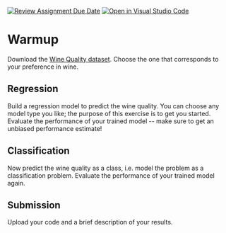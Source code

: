 [![Review Assignment Due Date](https://classroom.github.com/assets/deadline-readme-button-24ddc0f5d75046c5622901739e7c5dd533143b0c8e959d652212380cedb1ea36.svg)](https://classroom.github.com/a/cTzVmHky)
[![Open in Visual Studio Code](https://classroom.github.com/assets/open-in-vscode-718a45dd9cf7e7f842a935f5ebbe5719a5e09af4491e668f4dbf3b35d5cca122.svg)](https://classroom.github.com/online_ide?assignment_repo_id=13446146&assignment_repo_type=AssignmentRepo)
# Warmup

Download the [Wine Quality
dataset](https://archive-beta.ics.uci.edu/dataset/186/wine+quality). Choose the
one that corresponds to your preference in wine.

## Regression

Build a regression model to predict the wine quality. You can choose any model
type you like; the purpose of this exercise is to get you started. Evaluate the
performance of your trained model -- make sure to get an unbiased performance
estimate!

## Classification

Now predict the wine quality as a class, i.e. model the problem as a
classification problem. Evaluate the performance of your trained model again.

## Submission

Upload your code and a brief description of your results.
